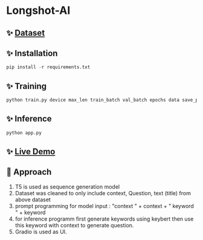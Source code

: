 # Longshot-AI


## ✨  [Dataset](https://www.kaggle.com/ananthu017/squad-csv-format)
## ✨  Installation
``` python
pip install -r requirements.txt
```
## ✨  Training 
``` python
python train.py device max_len train_batch val_batch epochs data save_path
```

## ✨  Inference
``` python
python app.py
```
## ✨   [Live Demo](https://huggingface.co/spaces/Vaibhavbrkn/Question-gen)

## 🚀 Approach 
1. T5 is used as sequence generation model
2. Dataset was cleaned to only include context, Question, text (title) from above dataset
3. prompt programming for model input : "context " + context + " keyword " + keyword
4. for inference programm first generate keywords using keybert then use this keyword with context to generate question.
5. Gradio is used as UI.
